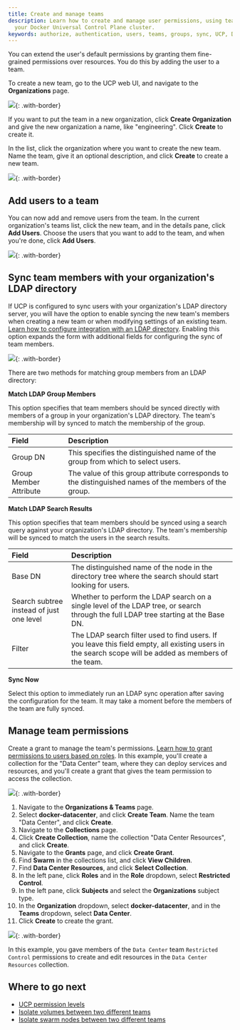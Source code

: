 ```yaml
---
title: Create and manage teams
description: Learn how to create and manage user permissions, using teams in
  your Docker Universal Control Plane cluster.
keywords: authorize, authentication, users, teams, groups, sync, UCP, Docker
---
```


You can extend the user's default permissions by granting them fine-grained
permissions over resources. You do this by adding the user to a team.

To create a new team, go to the UCP web UI, and navigate to the
**Organizations** page.

![](../../images/create-and-manage-teams-1.png){: .with-border}

If you want to put the team in a new organization, click
**Create Organization** and give the new organization a name, like
"engineering". Click **Create** to create it. 

In the list, click the organization where you want to create the new team.
Name the team, give it an optional description, and click **Create** to
create a new team.

![](../../images/create-and-manage-teams-2.png){: .with-border}

## Add users to a team

You can now add and remove users from the team. In the current organization's
teams list, click the new team, and in the details pane, click **Add Users**. 
Choose the users that you want to add to the team, and when you're done, click
**Add Users**.

![](../../images/create-and-manage-teams-3.png){: .with-border}

## Sync team members with your organization's LDAP directory

If UCP is configured to sync users with your organization's LDAP directory
server, you will have the option to enable syncing the new team's members when
creating a new team or when modifying settings of an existing team.
[Learn how to configure integration with an LDAP directory](../configure/external-auth/index.md).
Enabling this option expands the form with additional fields for configuring
the sync of team members.

![](../../images/create-and-manage-teams-5.png){: .with-border}

There are two methods for matching group members from an LDAP directory:

**Match LDAP Group Members**

This option specifies that team members should be synced directly with members
of a group in your organization's LDAP directory. The team's membership will by
synced to match the membership of the group.

| Field                  | Description                                                                                           |
|:-----------------------|:------------------------------------------------------------------------------------------------------|
| Group DN               | This specifies the distinguished name of the group from which to select users.                        |
| Group Member Attribute | The value of this group attribute corresponds to the distinguished names of the members of the group. |

**Match LDAP Search Results**

This option specifies that team members should be synced using a search query
against your organization's LDAP directory. The team's membership will be
synced to match the users in the search results.

| Field                                    | Description                                                                                                                                            |
| :--------------------------------------- | :----------------------------------------------------------------------------------------------------------------------------------------------------- |
| Base DN                                  | The distinguished name of the node in the directory tree where the search should start looking for users.                                              |
| Search subtree instead of just one level | Whether to perform the LDAP search on a single level of the LDAP tree, or search through the full LDAP tree starting at the Base DN.                   |
| Filter                                   | The LDAP search filter used to find users. If you leave this field empty, all existing users in the search scope will be added as members of the team. |

**Sync Now**

Select this option to immediately run an LDAP sync operation after saving the
configuration for the team. It may take a moment before the members of the team
are fully synced.

## Manage team permissions

Create a grant to manage the team's permissions.
[Learn how to grant permissions to users based on roles](grant-permissions.md).
In this example, you'll create a collection for the "Data Center" team, 
where they can deploy services and resources, and you'll create a grant that
gives the team permission to access the collection.

![](../../images/team-grant-diagram.svg){: .with-border}

1.  Navigate to the **Organizations & Teams** page.
2.  Select **docker-datacenter**, and click **Create Team**. Name the team
    "Data Center", and click **Create**.
3.  Navigate to the **Collections** page.
4.  Click **Create Collection**, name the collection "Data Center Resources",
    and click **Create**.
5.  Navigate to the **Grants** page, and click **Create Grant**.
6.  Find **Swarm** in the collections list, and click **View Children**.
7.  Find **Data Center Resources**, and click **Select Collection**.
8.  In the left pane, click **Roles** and in the **Role** dropdown, select
    **Restricted Control**.   
9.  In the left pane, click **Subjects** and select the **Organizations**
    subject type. 
10. In the **Organization** dropdown, select **docker-datacenter**, and in the
   **Teams** dropdown, select **Data Center**.
11. Click **Create** to create the grant. 

![](../../images/create-and-manage-teams-4.png){: .with-border}

In this example, you gave members of the `Data Center` team
`Restricted Control` permissions to create and edit resources in
the `Data Center Resources` collection.

## Where to go next

-  [UCP permission levels](permission-levels.md)
-  [Isolate volumes between two different teams](isolate-volumes-between-teams.md)
-  [Isolate swarm nodes between two different teams](isolate-nodes-between-teams.md)


